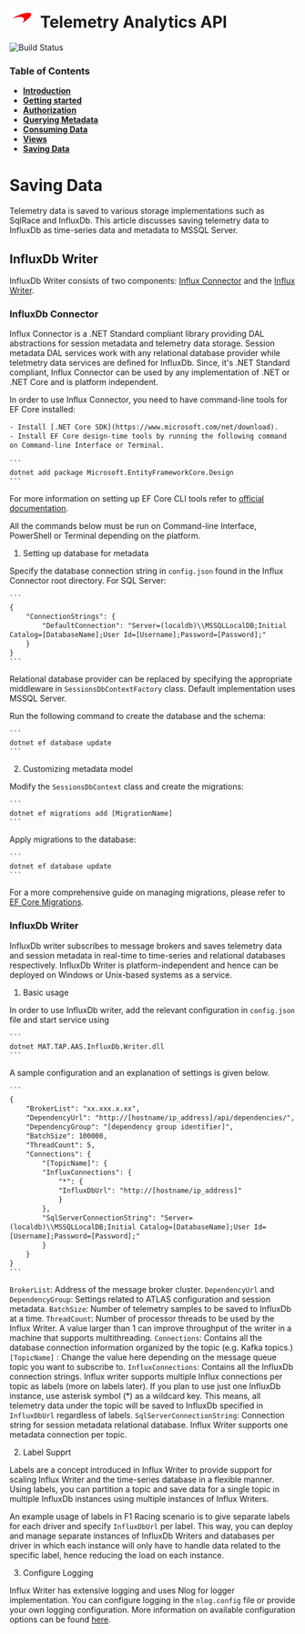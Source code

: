 # ![logo](/docs/branding.bmp) Telemetry Analytics API

![Build Status](https://mat-ocs.visualstudio.com/Telemetry%20Analytics%20Platform/_apis/build/status/MAT.TAP.TelemetryAnalytics.API/MAT.TAP.TelemetryAnalytics.API%20-%20Pull%20Request%20Gateway?branchName=develop)

### Table of Contents
- [**Introduction**](/README.md)<br>
- [**Getting started**](/docs/GettingStarted.md)<br>
- [**Authorization**](/docs/Authorization.md)<br>
- [**Querying Metadata**](/docs/Metadata.md)<br>
- [**Consuming Data**](/docs/ConsumingData.md)<br>
- [**Views**](/docs/Views.md)<br>
- [**Saving Data**](/docs/InfluxWriter.md)<br>

# Saving Data

Telemetry data is saved to various storage implementations such as SqlRace and InfluxDb. This article discusses saving telemetry data to InfluxDb as time-series data and metadata to MSSQL Server.

## InfluxDb Writer

InfluxDb Writer consists of two components: [Influx Connector](#influxdb-connector) and the [Influx Writer](#influxdb-writer-1).

### InfluxDb Connector

Influx Connector is a .NET Standard compliant library providing DAL abstractions for session metadata and telemetry data storage. Session metadata DAL services work with any relational database provider while teletmetry data services are defined for InfluxDb. Since, it's .NET Standard compliant, Influx Connector can be used by any implementation of .NET or .NET Core and is platform independent.

In order to use Influx Connector, you need to have command-line tools for EF Core installed:

    - Install [.NET Core SDK](https://www.microsoft.com/net/download).
    - Install EF Core design-time tools by running the following command on Command-line Interface or Terminal.

    ```
    dotnet add package Microsoft.EntityFrameworkCore.Design
    ```

For more information on setting up EF Core CLI tools refer to [official documentation](https://docs.microsoft.com/en-us/ef/core/managing-schemas/migrations/#install-the-tools).

All the commands below must be run on Command-line Interface, PowerShell or Terminal depending on the platform.

1. Setting up database for metadata

Specify the database connection string in `config.json` found in the Influx Connector root directory. For SQL Server:

    ```
    {
        "ConnectionStrings": {
            "DefaultConnection": "Server=(localdb)\\MSSQLLocalDB;Initial Catalog=[DatabaseName];User Id=[Username];Password=[Password];"
        }
    }
    ```

Relational database provider can be replaced by specifying the appropriate middleware in `SessionsDbContextFactory` class. Default implementation uses MSSQL Server.

Run the following command to create the database and the schema:

    ```
    dotnet ef database update
    ```

2. Customizing metadata model

Modify the `SessionsDbContext` class and create the migrations:

    ```
    dotnet ef migrations add [MigrationName]
    ```

Apply migrations to the database:

    ```
    dotnet ef database update
    ```

For a more comprehensive guide on managing migrations, please refer to [EF Core Migrations](https://docs.microsoft.com/en-us/ef/core/managing-schemas/migrations/).

### InfluxDb Writer

InfluxDb writer subscribes to message brokers and saves telemetry data and session metadata in real-time to time-series and relational databases respectively. InfluxDb Writer is platform-independent and hence can be deployed on Windows or Unix-based systems as a service.

1. Basic usage

In order to use InfluxDb writer, add the relevant configuration in `config.json` file and start service using

    ```
    dotnet MAT.TAP.AAS.InfluxDb.Writer.dll
    ```

A sample configuration and an explanation of settings is given below.

    ```
    {
        "BrokerList": "xx.xxx.x.xx",
        "DependencyUrl": "http://[hostname/ip_address]/api/dependencies/",
        "DependencyGroup": "[dependency group identifier]",
        "BatchSize": 100000,
        "ThreadCount": 5,
        "Connections": {
            "[TopicName]": {
            "InfluxConnections": {
                "*": {
                "InfluxDbUrl": "http://[hostname/ip_address]"
                }
            },
            "SqlServerConnectionString": "Server=(localdb)\\MSSQLLocalDB;Initial Catalog=[DatabaseName];User Id=[Username];Password=[Password];"
            }
        }
    }
    ```

`BrokerList`: Address of the message broker cluster.
`DependencyUrl` and `DependencyGroup`: Settings related to ATLAS configuration and session metadata.
`BatchSize`: Number of telemetry samples to be saved to InfluxDb at a time.
`ThreadCount`: Number of processor threads to be used by the Influx Writer. A value larger than 1 can improve throughput of the writer in a machine that supports multithreading.
`Connections`: Contains all the database connection information organized by the topic (e.g. Kafka topics.)
`[TopicName]` : Change the value here depending on the message queue topic you want to subscribe to.
`InfluxConnections`: Contains all the InfluxDb connection strings. Influx writer supports multiple Influx connections per topic as labels (more on labels later). If you plan to use just one InfluxDb instance, use asterisk symbol (*) as a wildcard key. This means, all telemetry data under the topic will be saved to InfluxDb specified in `InfluxDbUrl` regardless of labels.
`SqlServerConnectionString`: Connection string for session metadata relational database. Influx Writer supports one metadata connection per topic.

2. Label Supprt

Labels are a concept introduced in Influx Writer to provide support for scaling Influx Writer and the time-series database in a flexible manner. Using labels, you can partition a topic and save data for a single topic in multiple InfluxDb instances using multiple instances of Influx Writers.

An example usage of labels in F1 Racing scenario is to give separate labels for each driver and specify `InfluxDbUrl` per label. This way, you can deploy and manage separate instances of InfluxDb Writers and databases per driver in which each instance will only have to handle data related to the specific label, hence reducing the load on each instance.

3. Configure Logging

Influx Writer has extensive logging and uses Nlog for logger implementation. You can configure logging in the `nlog.config` file or provide your own logging configuration. More information on available configuration options can be found [here](https://github.com/nlog/nlog/wiki/Configuration-file).